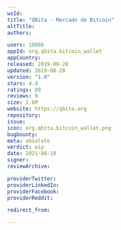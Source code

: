 ```yaml
---
wsId: 
title: "QBita - Mercado de Bitcoin"
altTitle: 
authors:

users: 10000
appId: org.qbita.bitcoin_wallet
appCountry: 
released: 2019-08-28
updated: 2019-08-28
version: "1.0"
stars: 4.4
ratings: 89
reviews: 9
size: 1.6M
website: https://qbita.org
repository: 
issue: 
icon: org.qbita.bitcoin_wallet.png
bugbounty: 
meta: obsolete
verdict: wip
date: 2021-08-18
signer: 
reviewArchive:

providerTwitter: 
providerLinkedIn: 
providerFacebook: 
providerReddit: 

redirect_from:

---
```


